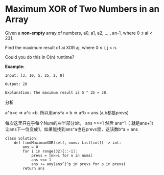# Maximum XOR of Two Numbers in an Array



Given a **non-empty** array of numbers, a0, a1, a2, … , an-1, where 0 ≤ ai &lt; 231.

Find the maximum result of ai XOR aj, where 0 ≤ i, j &lt; n.

Could you do this in O\(n\) runtime?

**Example:**

```text
Input: [3, 10, 5, 25, 2, 8]

Output: 28

Explanation: The maximum result is 5 ^ 25 = 28.
```

分析

a^b=c =&gt; a^c =b. 所以用ans^a = b =&gt; a^b = ans    \(a,b都是prevs\)

每次这里只在乎每个Num的左半部分bit， ans &gt;&gt;=1 然后 ans^1（ 就是ans+1）让ans下一位变成1，如果能找到ans^a也在prevs里，这该数b^a = ans

```text
class Solution:
    def findMaximumXOR(self, nums: List[int]) -> int:
        ans = 0
        for i in range(32)[::-1]:
            prevs = [n>>i for n in nums]
            ans <<= 1
            ans += any(ans^1^p in prevs for p in prevs)
        return ans
        
```

